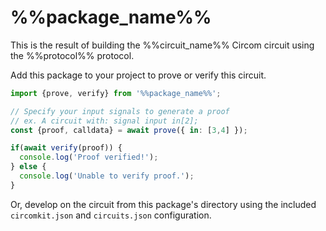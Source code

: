 # %%package_name%%

This is the result of building the %%circuit_name%% Circom circuit using the %%protocol%% protocol.

Add this package to your project to prove or verify this circuit.

```js
import {prove, verify} from '%%package_name%%';

// Specify your input signals to generate a proof
// ex. A circuit with: signal input in[2];
const {proof, calldata} = await prove({ in: [3,4] });

if(await verify(proof)) {
  console.log('Proof verified!');
} else {
  console.log('Unable to verify proof.');
}
```

Or, develop on the circuit from this package's directory using the included `circomkit.json` and `circuits.json` configuration.

